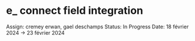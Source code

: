 # e_  connect field integration

Assign: cremey erwan, gael deschamps
Status: In Progress
Date: 18 février 2024 → 23 février 2024